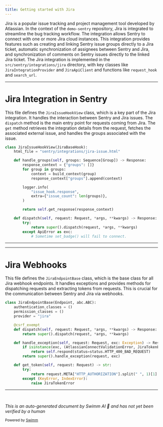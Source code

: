 ```yaml
---
title: Getting started with Jira
---
```

Jira is a popular issue tracking and project management tool developed by Atlassian. In the context of the `demo-sentry` repository, Jira is integrated to streamline the bug tracking workflow. The integration allows Sentry to connect with one or more Jira cloud instances. This integration provides features such as creating and linking Sentry issue groups directly to a Jira ticket, automatic synchronization of assignees between Sentry and Jira, and synchronization of comments on Sentry issues directly to the linked Jira ticket. The Jira integration is implemented in the `src/sentry/integrations/jira` directory, with key classes like `JiraIntegrationProvider` and `JiraApiClient` and functions like `request_hook` and `search_url`.

<SwmSnippet path="/src/sentry/integrations/jira/views/issue_hook.py" line="86">

---

# Jira Integration in Sentry

This file defines the `JiraIssueHookView` class, which is a key part of the Jira integration. It handles the interaction between Sentry and Jira issues. The `dispatch` method is the main entry point for requests coming from Jira. The `get` method retrieves the integration details from the request, fetches the associated external issue, and handles the groups associated with the issue.

```python
class JiraIssueHookView(JiraBaseHook):
    html_file = "sentry/integrations/jira-issue.html"

    def handle_groups(self, groups: Sequence[Group]) -> Response:
        response_context = {"groups": []}
        for group in groups:
            context = build_context(group)
            response_context["groups"].append(context)

        logger.info(
            "issue_hook.response",
            extra={"issue_count": len(groups)},
        )

        return self.get_response(response_context)

    def dispatch(self, request: Request, *args, **kwargs) -> Response:
        try:
            return super().dispatch(request, *args, **kwargs)
        except ApiError as exc:
            # Sometime set_badge() will fail to connect.
```

---

</SwmSnippet>

<SwmSnippet path="/src/sentry/integrations/jira/webhooks/base.py" line="18">

---

# Jira Webhooks

This file defines the `JiraEndpointBase` class, which is the base class for all Jira webhook endpoints. It handles exceptions and provides methods for dispatching requests and extracting tokens from requests. This is crucial for the communication between Sentry and Jira via webhooks.

```python
class JiraEndpointBase(Endpoint, abc.ABC):
    authentication_classes = ()
    permission_classes = ()
    provider = "jira"

    @csrf_exempt
    def dispatch(self, request: Request, *args, **kwargs) -> Response:
        return super().dispatch(request, *args, **kwargs)

    def handle_exception(self, request: Request, exc: Exception) -> Response:
        if isinstance(exc, (AtlassianConnectValidationError, JiraTokenError)):
            return self.respond(status=status.HTTP_400_BAD_REQUEST)
        return super().handle_exception(request, exc)

    def get_token(self, request: Request) -> str:
        try:
            return request.META["HTTP_AUTHORIZATION"].split(" ", 1)[1]
        except (KeyError, IndexError):
            raise JiraTokenError

```

---

</SwmSnippet>

&nbsp;

*This is an auto-generated document by Swimm AI 🌊 and has not yet been verified by a human*

<SwmMeta version="3.0.0" repo-id="Z2l0aHViJTNBJTNBZGVtby1zZW50cnklM0ElM0Fzd2ltbWlv" repo-name="demo-sentry"><sup>Powered by [Swimm](/)</sup></SwmMeta>
